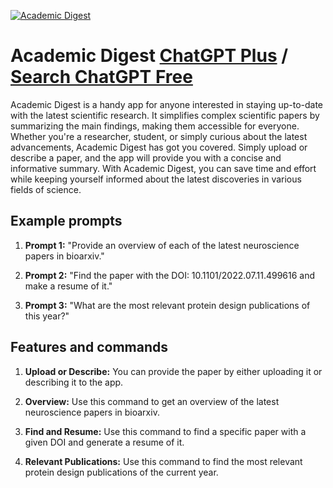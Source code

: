 
[![Academic Digest](https://files.oaiusercontent.com/file-uJcNTPvwySyTX5xja4eoqEBD?se=2123-10-17T15%3A54%3A04Z&sp=r&sv=2021-08-06&sr=b&rscc=max-age%3D31536000%2C%20immutable&rscd=attachment%3B%20filename%3De4c4ef9a-3752-4ae5-bdf2-759cbd807142.png&sig=atmgpBlHeb3ZG2VzNvBGUeDErueWYE9/39nFQiZuFUU%3D)](https://chat.openai.com/g/g-gAH8Vne9G-academic-digest)

# Academic Digest [ChatGPT Plus](https://chat.openai.com/g/g-gAH8Vne9G-academic-digest) / [Search ChatGPT Free](https://gptcall.net/index.html#/?search=Academic%20Digest)

Academic Digest is a handy app for anyone interested in staying up-to-date with the latest scientific research. It simplifies complex scientific papers by summarizing the main findings, making them accessible for everyone. Whether you're a researcher, student, or simply curious about the latest advancements, Academic Digest has got you covered. Simply upload or describe a paper, and the app will provide you with a concise and informative summary. With Academic Digest, you can save time and effort while keeping yourself informed about the latest discoveries in various fields of science.

## Example prompts

1. **Prompt 1:** "Provide an overview of each of the latest neuroscience papers in bioarxiv."

2. **Prompt 2:** "Find the paper with the DOI: 10.1101/2022.07.11.499616 and make a resume of it."

3. **Prompt 3:** "What are the most relevant protein design publications of this year?"

## Features and commands

1. **Upload or Describe:** You can provide the paper by either uploading it or describing it to the app.

2. **Overview:** Use this command to get an overview of the latest neuroscience papers in bioarxiv.

3. **Find and Resume:** Use this command to find a specific paper with a given DOI and generate a resume of it.

4. **Relevant Publications:** Use this command to find the most relevant protein design publications of the current year.


